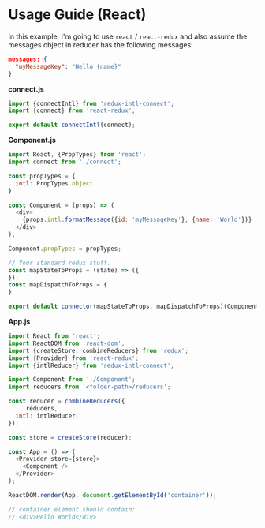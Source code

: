 # Usage Guide (React)

In this example, I'm going to use `react` / `react-redux` and also assume the messages object in reducer has the following messages:

```json
messages: {
  "myMessageKey": "Hello {name}"
}
```

**connect.js**

```js
import {connectIntl} from 'redux-intl-connect';
import {connect} from 'react-redux';

export default connectIntl(connect);
```

**Component.js**

```js
import React, {PropTypes} from 'react';
import connect from './connect';

const propTypes = {
  intl: PropTypes.object
}

const Component = (props) => (
  <div>
    {props.intl.formatMessage({id: 'myMessageKey'}, {name: 'World'})}
  </div>
);

Component.propTypes = propTypes;

// Your standard redux stuff.
const mapStateToProps = (state) => ({
});
const mapDispatchToProps = {
}

export default connector(mapStateToProps, mapDispatchToProps)(Component);
```

**App.js**

```js
import React from 'react';
import ReactDOM from 'react-dom';
import {createStore, combineReducers} from 'redux';
import {Provider} from 'react-redux';
import {intlReducer} from 'redux-intl-connect';

import Component from './Component';
import reducers from '<folder-path>/reducers';

const reducer = combineReducers({
  ...reducers,
  intl: intlReducer,
});

const store = createStore(reducer);

const App = () => (
  <Provider store={store}>
    <Component />
  </Provider>
);

ReactDOM.render(App, document.getElementById('container'));

// container element should contain:
// <div>Hello World</div>
```
